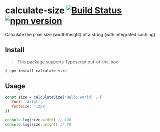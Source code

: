 calculate-size [![Build Status](https://travis-ci.org/schickling/calculate-size.svg?branch=master)](https://travis-ci.org/schickling/calculate-size) [![npm version](https://badge.fury.io/js/calculate-size.svg)](https://badge.fury.io/js/calculate-size)
==============

Calculate the pixel size (width/height) of a string (with integrated caching)

## Install

> This package supports Typescript out-of-the-box

```sh
$ npm install calculate-size
```

## Usage

```js
const size = calculateSize('Hello world!', {
   font: 'Arial',
   fontSize: '12px'
})

console.log(size.width) // 140
console.log(size.height) // 20
```
